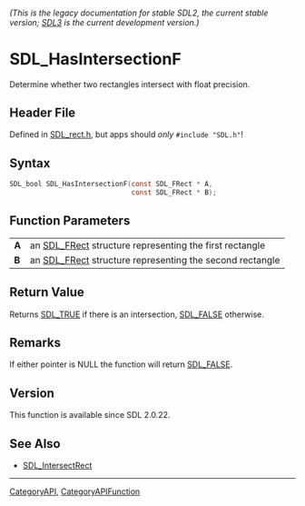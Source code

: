 ###### (This is the legacy documentation for stable SDL2, the current stable version; [SDL3](https://wiki.libsdl.org/SDL3/) is the current development version.)
# SDL_HasIntersectionF

Determine whether two rectangles intersect with float precision.

## Header File

Defined in [SDL_rect.h](https://github.com/libsdl-org/SDL/blob/SDL2/include/SDL_rect.h), but apps should _only_ `#include "SDL.h"`!

## Syntax

```c
SDL_bool SDL_HasIntersectionF(const SDL_FRect * A,
                              const SDL_FRect * B);

```

## Function Parameters

|           |                                                                       |
| --------- | --------------------------------------------------------------------- |
| **A**     | an [SDL_FRect](SDL_FRect) structure representing the first rectangle  |
| **B**     | an [SDL_FRect](SDL_FRect) structure representing the second rectangle |

## Return Value

Returns [SDL_TRUE](SDL_TRUE) if there is an intersection,
[SDL_FALSE](SDL_FALSE) otherwise.

## Remarks

If either pointer is NULL the function will return [SDL_FALSE](SDL_FALSE).

## Version

This function is available since SDL 2.0.22.

## See Also

* [SDL_IntersectRect](SDL_IntersectRect)

----
[CategoryAPI](CategoryAPI), [CategoryAPIFunction](CategoryAPIFunction)

